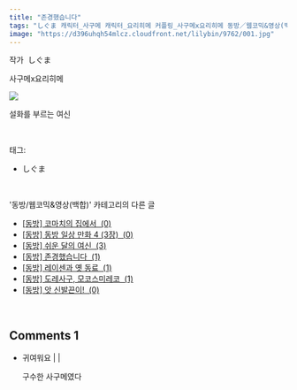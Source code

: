 ```yaml
---
title: "존경했습니다"
tags: "しぐま 캐릭터_사구메 캐릭터_요리히메 커플링_사구메x요리히메 동방／웹코믹&영상(백합)"
image: "https://d396uhqh54mlcz.cloudfront.net/lilybin/9762/001.jpg"
---
```

<div class="article">
<div class="area_view">
<div style="TEXT-ALIGN: left">
<p>작가  しぐま</p>
<p>사구메x요리히메<br/></p>
<p style="TEXT-ALIGN: left"><span class="imageblock" style="display: inline-block; width: 100%; height: auto; max-width: 100%;"><img src="{{ site.imgserver7 }}/lilybin/9762/001.jpg"/></span></p>
<p style="TEXT-ALIGN: left">설화를 부르는 여신</p></div>
</div></div><br/>
<div class="tagTrail">
<p>태그: </p>
<ul>
<li>しぐま</li>
</ul>
</div><br/>
<div class="another">
<p>'동방/웹코믹&amp;영상(백합)' 카테고리의 다른 글</p>
<ul>
<li><a href="/lilybin_9831">
[동방] 코마치의 집에서  (0)
</a></li>
<li><a href="/lilybin_9795">
[동방] 동방 일상 만화 4 (3장)  (0)
</a></li>
<li><a href="/lilybin_9760">
[동방] 쉬운 달의 여신  (3)
</a></li>
<li><a href="/lilybin_9762">
[동방] 존경했습니다  (1)
</a></li>
<li><a href="/lilybin_9755">
[동방] 레이센과 옛 동료  (1)
</a></li>
<li><a href="/lilybin_9761">
[동방] 도레사구, 모코스미레코  (1)
</a></li>
<li><a href="/lilybin_9743">
[동방] 앗 신발끈이!  (0)
</a></li>
</ul>
</div><br/>
<div class="comment">
<h2 class="bold">Comments <span id="commentCount9762">1</span></h2>
<div style="clear:both;">
<div id="entry9762Comment" style="display:block">
<ul class="list_reply">
<li class="rp_general" id="comment13396878">
<div class="post-comment">
<div>
<span>
<i class="fa fa-user"></i>귀여워요 |
                                |
                               
</span>
<p>구수한 사구메였다</p>

</div>
</div>
</li>
</ul>
</div>
</div>
</div><br/>
<br/>
<p id="refer"></p>
<br/>

